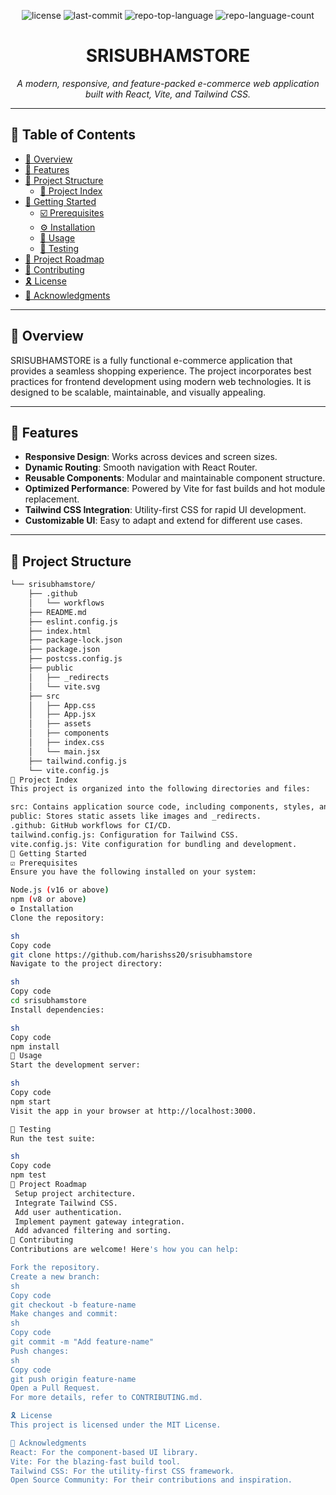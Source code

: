 <p align="center">
  <img src="https://img.shields.io/github/license/harishss20/srisubhamstore?style=default&logo=opensourceinitiative&logoColor=white&color=ffb300" alt="license">
  <img src="https://img.shields.io/github/last-commit/harishss20/srisubhamstore?style=default&logo=git&logoColor=white&color=ffb300" alt="last-commit">
  <img src="https://img.shields.io/github/languages/top/harishss20/srisubhamstore?style=default&color=ffb300" alt="repo-top-language">
  <img src="https://img.shields.io/github/languages/count/harishss20/srisubhamstore?style=default&color=ffb300" alt="repo-language-count">
</p>

<h1 align="center">SRISUBHAMSTORE</h1>
<p align="center">
  <em>A modern, responsive, and feature-packed e-commerce web application built with React, Vite, and Tailwind CSS.</em>
</p>

---

## 🔗 Table of Contents

- [📍 Overview](#-overview)
- [👾 Features](#-features)
- [📁 Project Structure](#-project-structure)
  - [📂 Project Index](#-project-index)
- [🚀 Getting Started](#-getting-started)
  - [☑️ Prerequisites](#-prerequisites)
  - [⚙️ Installation](#-installation)
  - [🤖 Usage](#🤖-usage)
  - [🧪 Testing](#-testing)
- [📌 Project Roadmap](#-project-roadmap)
- [🔰 Contributing](#-contributing)
- [🎗 License](#-license)
- [🙌 Acknowledgments](#-acknowledgments)

---

## 📍 Overview

SRISUBHAMSTORE is a fully functional e-commerce application that provides a seamless shopping experience. The project incorporates best practices for frontend development using modern web technologies. It is designed to be scalable, maintainable, and visually appealing.

---

## 👾 Features

- **Responsive Design**: Works across devices and screen sizes.
- **Dynamic Routing**: Smooth navigation with React Router.
- **Reusable Components**: Modular and maintainable component structure.
- **Optimized Performance**: Powered by Vite for fast builds and hot module replacement.
- **Tailwind CSS Integration**: Utility-first CSS for rapid UI development.
- **Customizable UI**: Easy to adapt and extend for different use cases.

---

## 📁 Project Structure

```sh
└── srisubhamstore/
    ├── .github
    │   └── workflows
    ├── README.md
    ├── eslint.config.js
    ├── index.html
    ├── package-lock.json
    ├── package.json
    ├── postcss.config.js
    ├── public
    │   ├── _redirects
    │   └── vite.svg
    ├── src
    │   ├── App.css
    │   ├── App.jsx
    │   ├── assets
    │   ├── components
    │   ├── index.css
    │   └── main.jsx
    ├── tailwind.config.js
    └── vite.config.js
📂 Project Index
This project is organized into the following directories and files:

src: Contains application source code, including components, styles, and assets.
public: Stores static assets like images and _redirects.
.github: GitHub workflows for CI/CD.
tailwind.config.js: Configuration for Tailwind CSS.
vite.config.js: Vite configuration for bundling and development.
🚀 Getting Started
☑️ Prerequisites
Ensure you have the following installed on your system:

Node.js (v16 or above)
npm (v8 or above)
⚙️ Installation
Clone the repository:

sh
Copy code
git clone https://github.com/harishss20/srisubhamstore
Navigate to the project directory:

sh
Copy code
cd srisubhamstore
Install dependencies:

sh
Copy code
npm install
🤖 Usage
Start the development server:

sh
Copy code
npm start
Visit the app in your browser at http://localhost:3000.

🧪 Testing
Run the test suite:

sh
Copy code
npm test
📌 Project Roadmap
 Setup project architecture.
 Integrate Tailwind CSS.
 Add user authentication.
 Implement payment gateway integration.
 Add advanced filtering and sorting.
🔰 Contributing
Contributions are welcome! Here's how you can help:

Fork the repository.
Create a new branch:
sh
Copy code
git checkout -b feature-name
Make changes and commit:
sh
Copy code
git commit -m "Add feature-name"
Push changes:
sh
Copy code
git push origin feature-name
Open a Pull Request.
For more details, refer to CONTRIBUTING.md.

🎗 License
This project is licensed under the MIT License.

🙌 Acknowledgments
React: For the component-based UI library.
Vite: For the blazing-fast build tool.
Tailwind CSS: For the utility-first CSS framework.
Open Source Community: For their contributions and inspiration.
